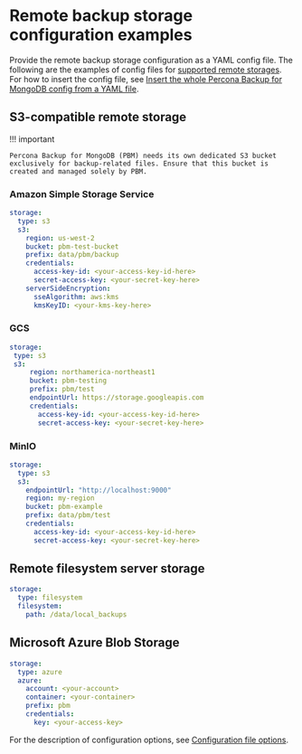 # Remote backup storage configuration examples

Provide the remote backup storage configuration as a YAML config file. The following are the examples of config files for [supported remote storages](storage-configuration.md#supported-storage-types). For how to insert the config file, see [Insert the whole Percona Backup for MongoDB config from a YAML file](../reference/config.md).

## S3-compatible remote storage

!!! important
    
    Percona Backup for MongoDB (PBM) needs its own dedicated S3 bucket exclusively for backup-related files. Ensure that this bucket is created and managed solely by PBM.

### Amazon Simple Storage Service

```yaml
storage:
  type: s3
  s3:
    region: us-west-2
    bucket: pbm-test-bucket
    prefix: data/pbm/backup
    credentials:
      access-key-id: <your-access-key-id-here>
      secret-access-key: <your-secret-key-here>
    serverSideEncryption:
      sseAlgorithm: aws:kms
      kmsKeyID: <your-kms-key-here>
```

### GCS

```yaml
storage:
 type: s3
 s3:
     region: northamerica-northeast1
     bucket: pbm-testing
     prefix: pbm/test
     endpointUrl: https://storage.googleapis.com
     credentials:
       access-key-id: <your-access-key-id-here>
       secret-access-key: <your-secret-key-here>
```

### MinIO

```yaml
storage:
  type: s3
  s3:
    endpointUrl: "http://localhost:9000"
    region: my-region
    bucket: pbm-example
    prefix: data/pbm/test
    credentials:
      access-key-id: <your-access-key-id-here>
      secret-access-key: <your-secret-key-here>
```

## Remote filesystem server storage

```yaml
storage:
  type: filesystem
  filesystem:
    path: /data/local_backups
```

## Microsoft Azure Blob Storage

```yaml
storage:
  type: azure
  azure:
    account: <your-account>
    container: <your-container>
    prefix: pbm
    credentials:
      key: <your-access-key>
```

For the description of configuration options, see [Configuration file options](../reference/configuration-options.md).

